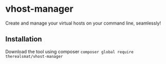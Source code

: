 # vhost-manager
Create and manage your virtual hosts on your command line, seamlessly!

## Installation
Download the tool using composer
`composer global require therealsmat/vhost-manager`
